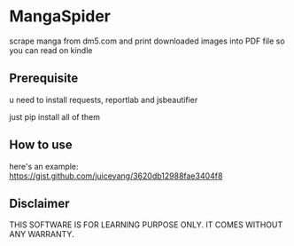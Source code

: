 # MangaSpider
scrape manga from dm5.com and print downloaded images into PDF file so you can read on kindle

## Prerequisite
u need to install requests, reportlab and jsbeautifier

just pip install all of them

## How to use
here's an example:
https://gist.github.com/juiceyang/3620db12988fae3404f8

## Disclaimer
THIS SOFTWARE IS FOR LEARNING PURPOSE ONLY. IT COMES WITHOUT ANY WARRANTY.

